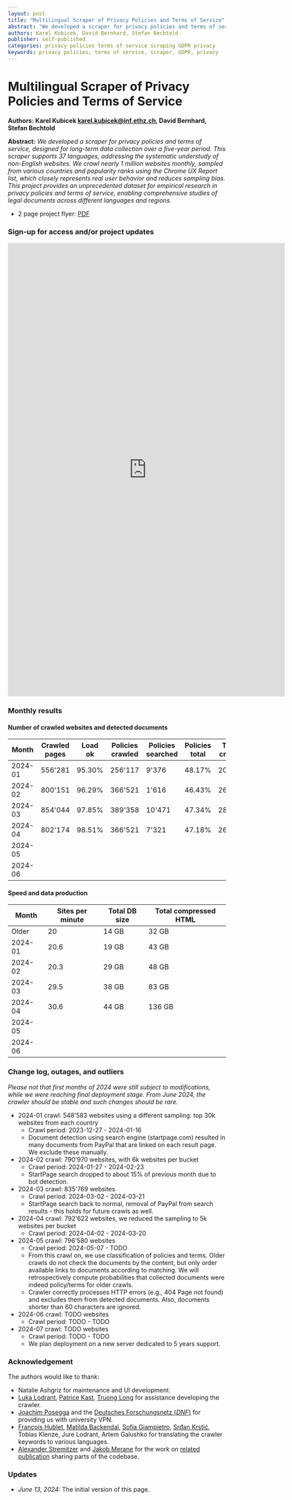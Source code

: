```yaml
---
layout: post
title: "Multilingual Scraper of Privacy Policies and Terms of Service"
abstract: "We developed a scraper for privacy policies and terms of service, designed for long-term data collection over a five-year period. This scraper supports 37 languages, addressing the systematic understudy of non-English websites. We crawl nearly 1 million websites monthly, sampled from various countries and popularity ranks using the Chrome UX Report list, which closely represents real user behavior and reduces sampling bias. This project provides an unprecedented dataset for empirical research in privacy policies and terms of service, enabling comprehensive studies of legal documents across different languages and regions."
authors: Karel Kubicek, David Bernhard, Stefan Bechtold
publisher: self-published
categories: privacy policies terms of service scraping GDPR privacy
keywords: privacy policies, terms of service, scraper, GDPR, privacy
---
```


# Multilingual Scraper of Privacy Policies and Terms of Service

**Authors: Karel Kubicek <karel.kubicek@inf.ethz.ch>, David Bernhard, Stefan Bechtold**

**Abstract:** *We developed a scraper for privacy policies and terms of service, designed for long-term data collection over a five-year period. This scraper supports 37 languages, addressing the systematic understudy of non-English websites. We crawl nearly 1 million websites monthly, sampled from various countries and popularity ranks using the Chrome UX Report list, which closely represents real user behavior and reduces sampling bias. This project provides an unprecedented dataset for empirical research in privacy policies and terms of service, enabling comprehensive studies of legal documents across different languages and regions.*

* 2 page project flyer: [PDF](https://karelkubicek.github.io/assets/pdf/Multilingual_Scraper_of_Privacy_Policies_and_Terms_of_Service.pdf)


### Sign-up for access and/or project updates

<iframe src="https://docs.google.com/forms/d/e/1FAIpQLSdIQQWEBXNjhp4SY2hTgn4qtV86rmcjLb8oDXN7f-d9cIbFPw/viewform?embedded=true" width="640" height="1046" frameborder="0" marginheight="0" marginwidth="0">Loading…</iframe>

### Monthly results

#### Number of crawled websites and detected documents

| Month     | Crawled pages     | Load ok   | Policies crawled  | Policies searched     | Policies total    | Terms crawled     | Terms searched    | Terms total   |
|---    |---    |---    |---    |---    |---    |---    |---    |---    |
| 2024-01   | 556'281   | 95.30%    | 256'117   | 9'376     | 48.17%    | 202'297   | 17'148    | 39.82%    |
| 2024-02   | 800'151   | 96.29%    | 366'521   | 1'616     | 46.43%    | 264'758   | 1'661     | 33.60%    |
| 2024-03   | 854'044   | 97.85%    | 389'358   | 10'471    | 47.34%    | 281'366   | 5'313     | 33.95%    |
| 2024-04   | 802'174   | 98.51%    | 366'521   | 7'321     | 47.18%    | 264'758   | 1'661     | 33.62%    |
| 2024-05   |   |   |   |   |   |   |   |   |
| 2024-06   |   |   |   |   |   |   |   |   |

#### Speed and data production

| Month     | Sites per minute  | Total DB size     | Total compressed HTML    |
|---    |---    |---    |---    |
| Older     | 20    | 14 GB     | 32 GB     |
| 2024-01   | 20.6  | 19 GB     | 43 GB     |
| 2024-02   | 20.3  | 29 GB     | 48 GB     |
| 2024-03   | 29.5  | 38 GB     | 83 GB     |
| 2024-04   | 30.6  | 44 GB     | 136 GB    |
| 2024-05   |   |   |   |
| 2024-06   |   |   |   |

### Change log, outages, and outliers

*Please not that first months of 2024 were still subject to modifications, while we were reaching final deployment stage. From June 2024, the crawler should be stable and such changes should be rare.*

* 2024-01 crawl: 548'583 websites using a different sampling: top 30k websites from each country
  - Crawl period: 2023-12-27 - 2024-01-16
  - Document detection using search engine (startpage.com) resulted in many documents from PayPal that are linked on each result page. We exclude these manually.
* 2024-02 crawl: 790'970 websites, with 6k websites per bucket
  - Crawl period: 2024-01-27 - 2024-02-23
  - StartPage search dropped to about 15% of previous month due to bot detection.
* 2024-03 crawl: 835'769 websites
  - Crawl period: 2024-03-02 - 2024-03-21
  - StartPage search back to normal, removal of PayPal from search results - this holds for future crawls as well.
* 2024-04 crawl: 792'622 websites, we reduced the sampling to 5k websites per bucket
  - Crawl period: 2024-04-02 - 2024-03-20
* 2024-05 crawl: 796'580 websites
  - Crawl period: 2024-05-07 - TODO
  - From this crawl on, we use classification of policies and terms. Older crawls do not check the documents by the content, but only order available links to documents according to matching. We will retrospectively compute probabilities that collected documents were indeed policy/terms for older crawls.
  - Crawler correctly processes HTTP errors (e.g., 404 Page not found) and excludes them from detected documents. Also, documents shorter than 60 characters are ignored.
* 2024-06 crawl: TODO websites
  - Crawl period: TODO - TODO
* 2024-07 crawl: TODO websites
  - Crawl period: TODO - TODO
  - We plan deployment on a new server dedicated to 5 years support.

### Acknowledgement

The authors would like to thank:

* Natalie Ashgriz for maintenance and UI development.
* [Luka Lodrant](https://www.research-collection.ethz.ch/handle/20.500.11850/534764),  [Patrice Kast](https://karelkubicek.github.io/assets/pdf/Patrice_Kast_Automating_website_registration_for_GDPR_compliance_analysis_signed.pdf), [Truong Long](https://karelkubicek.github.io/assets/pdf/Truong_Hoang_Long_BSc_Thesis_Privacy_Observatory.pdf) for assistance developing the crawler.
* [Joachim Posegga](https://www.sec.uni-passau.de/en/team/prof-dr-joachim-posegga/) and the [Deutsches Forschungsnetz (*DNF*)](https://www.dfn.de/) for providing us with university VPN.
* [François Hublet](https://hblt.eu/), [Matilda Backendal](https://mbackendal.github.io/), [Sofia Giampietro](https://inf.ethz.ch/people/people-atoz/person-detail.Mjc3Nzg2.TGlzdC8zMDQsLTIxNDE4MTU0NjA=.html), [Srđan Krstić](https://krledmno1.github.io/), Tobias Klenze, Jure Lodrant, Artem Galushko for translating the crawler keywords to various languages.
* [Alexander Stremitzer](https://lawecon.ethz.ch/group/professors/stremitzer.html) and [Jakob Merane](https://lawecon.ethz.ch/group/scientific-team/merane.html) for the work on [related publication](post/reg-www) sharing parts of the codebase.


### Updates

* *June 13, 2024:* The initial version of this page.
